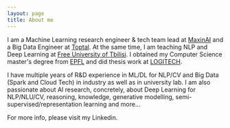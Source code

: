 ```yaml
---
layout: page
title: About me
---
```


I am a Machine Learning research engineer & tech team lead at [MaxinAI](http://www.maxinai.com/) and a Big Data Engineer at [Toptal](http://www.toptal.com/). At the same time, I am teaching NLP and Deep Learning at [Free University of Tbilisi](http://freeuni.edu.ge). I obtained my Computer Science master's degree from [EPFL](http://www.epfl.ch/) and did thesis work at [LOGITECH](http://www.logitech.com/). 

I have multiple years of R&D experience in ML/DL for NLP/CV and Big Data (Spark and Cloud Tech) in industry as well as in university lab. I am also
passionate about AI research, concretely, about Deep Learning for NLP/NLU/CV, reasoning, knowledge, generative modelling, semi-supervised/representation learning and more...

For more info, please visit my Linkedin.